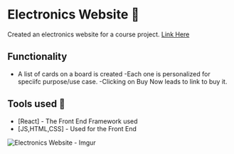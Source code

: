 # Electronics Website 📱
Created an electronics website for a course project. [Link Here](https://imgur.com/a/61EZdui)

## Functionality 
- A list of cards on a board is created
-Each one is personalized for speciifc purpose/use case.
-Clicking on Buy Now leads to link to buy it. 

## Tools used 🔨

* [React] - The Front End Framework used
* [JS,HTML,CSS] - Used for the Front End


![Electronics Website - Imgur](https://github.com/nshamee/codepathweb102project1/assets/80434243/e8175676-05c2-48ac-aa29-f0845c38f50b)
